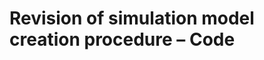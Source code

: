 Revision of simulation model creation procedure – Code
======================================================

